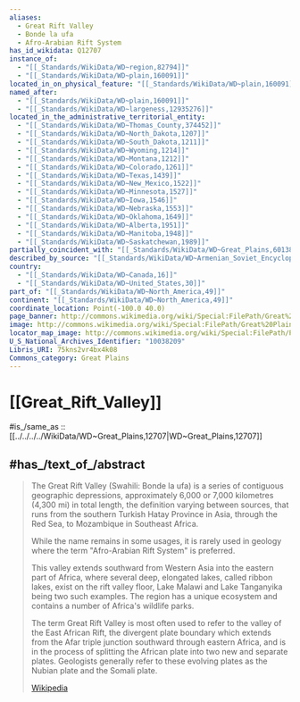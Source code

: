 ```yaml
---
aliases:
  - Great Rift Valley
  - Bonde la ufa
  - Afro-Arabian Rift System
has_id_wikidata: Q12707
instance_of:
  - "[[_Standards/WikiData/WD~region,82794]]"
  - "[[_Standards/WikiData/WD~plain,160091]]"
located_in_on_physical_feature: "[[_Standards/WikiData/WD~plain,160091]]"
named_after:
  - "[[_Standards/WikiData/WD~plain,160091]]"
  - "[[_Standards/WikiData/WD~largeness,12935276]]"
located_in_the_administrative_territorial_entity:
  - "[[_Standards/WikiData/WD~Thomas_County,374452]]"
  - "[[_Standards/WikiData/WD~North_Dakota,1207]]"
  - "[[_Standards/WikiData/WD~South_Dakota,1211]]"
  - "[[_Standards/WikiData/WD~Wyoming,1214]]"
  - "[[_Standards/WikiData/WD~Montana,1212]]"
  - "[[_Standards/WikiData/WD~Colorado,1261]]"
  - "[[_Standards/WikiData/WD~Texas,1439]]"
  - "[[_Standards/WikiData/WD~New_Mexico,1522]]"
  - "[[_Standards/WikiData/WD~Minnesota,1527]]"
  - "[[_Standards/WikiData/WD~Iowa,1546]]"
  - "[[_Standards/WikiData/WD~Nebraska,1553]]"
  - "[[_Standards/WikiData/WD~Oklahoma,1649]]"
  - "[[_Standards/WikiData/WD~Alberta,1951]]"
  - "[[_Standards/WikiData/WD~Manitoba,1948]]"
  - "[[_Standards/WikiData/WD~Saskatchewan,1989]]"
partially_coincident_with: "[[_Standards/WikiData/WD~Great_Plains,60138948]]"
described_by_source: "[[_Standards/WikiData/WD~Armenian_Soviet_Encyclopedia,_vol._7,123625363]]"
country:
  - "[[_Standards/WikiData/WD~Canada,16]]"
  - "[[_Standards/WikiData/WD~United_States,30]]"
part_of: "[[_Standards/WikiData/WD~North_America,49]]"
continent: "[[_Standards/WikiData/WD~North_America,49]]"
coordinate_location: Point(-100.0 40.0)
page_banner: http://commons.wikimedia.org/wiki/Special:FilePath/Great%20Plains%20Alternative%20Banner.jpg
image: http://commons.wikimedia.org/wiki/Special:FilePath/Great%20Plains%2C%20Nebraska%2C%20U.S.%201.jpg
locator_map_image: http://commons.wikimedia.org/wiki/Special:FilePath/Physiographic%20Provinces%2048%20Conterminous%20US-v1.svg
U_S_National_Archives_Identifier: "10038209"
Libris_URI: 75kns2vr4bx4k08
Commons_category: Great Plains
---
```


# [[Great_Rift_Valley]] 

#is_/same_as :: [[../../../../WikiData/WD~Great_Plains,12707|WD~Great_Plains,12707]] 

## #has_/text_of_/abstract 

> The Great Rift Valley (Swahili: Bonde la ufa) is a series of contiguous geographic depressions, 
> approximately 6,000 or 7,000 kilometres (4,300 mi) in total length, the definition varying between sources, 
> that runs from the southern Turkish Hatay Province in Asia, through the Red Sea, 
> to Mozambique in Southeast Africa. 
> 
> While the name remains in some usages, it is rarely used in geology 
> where the term "Afro-Arabian Rift System" is preferred.
>
> This valley extends southward from Western Asia into the eastern part of Africa, 
> where several deep, elongated lakes, called ribbon lakes, exist on the rift valley floor, 
> Lake Malawi and Lake Tanganyika being two such examples. 
> The region has a unique ecosystem and contains a number of Africa's wildlife parks.
>
> The term Great Rift Valley is most often used to refer to the valley of the East African Rift, 
> the divergent plate boundary which extends from the Afar triple junction southward through eastern Africa, 
> and is in the process of splitting the African plate into two new and separate plates. 
> Geologists generally refer to these evolving plates as the Nubian plate and the Somali plate.
>
> [Wikipedia](https://en.wikipedia.org/wiki/Great%20Rift%20Valley) 

